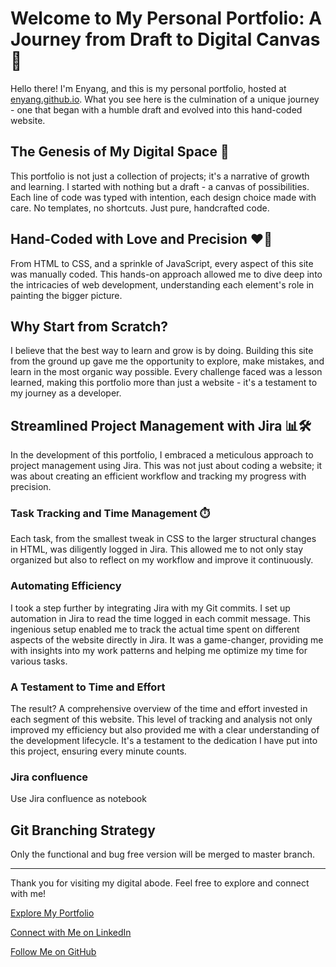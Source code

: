 # Welcome to My Personal Portfolio: A Journey from Draft to Digital Canvas 🌟

Hello there! I'm Enyang, and this is my personal portfolio, hosted at [enyang.github.io](https://enyang.github.io). What you see here is the culmination of a unique journey - one that began with a humble draft and evolved into this hand-coded website.

## The Genesis of My Digital Space 🚀
This portfolio is not just a collection of projects; it's a narrative of growth and learning. I started with nothing but a draft - a canvas of possibilities. Each line of code was typed with intention, each design choice made with care. No templates, no shortcuts. Just pure, handcrafted code.

## Hand-Coded with Love and Precision ❤️🔧
From HTML to CSS, and a sprinkle of JavaScript, every aspect of this site was manually coded. This hands-on approach allowed me to dive deep into the intricacies of web development, understanding each element's role in painting the bigger picture.

## Why Start from Scratch?
I believe that the best way to learn and grow is by doing. Building this site from the ground up gave me the opportunity to explore, make mistakes, and learn in the most organic way possible. Every challenge faced was a lesson learned, making this portfolio more than just a website - it's a testament to my journey as a developer.

## Streamlined Project Management with Jira 📊🛠️
In the development of this portfolio, I embraced a meticulous approach to project management using Jira. This was not just about coding a website; it was about creating an efficient workflow and tracking my progress with precision.

### Task Tracking and Time Management ⏱️
Each task, from the smallest tweak in CSS to the larger structural changes in HTML, was diligently logged in Jira. This allowed me to not only stay organized but also to reflect on my workflow and improve it continuously.

### Automating Efficiency
I took a step further by integrating Jira with my Git commits. I set up automation in Jira to read the time logged in each commit message. This ingenious setup enabled me to track the actual time spent on different aspects of the website directly in Jira. It was a game-changer, providing me with insights into my work patterns and helping me optimize my time for various tasks.

### A Testament to Time and Effort
The result? A comprehensive overview of the time and effort invested in each segment of this website. This level of tracking and analysis not only improved my efficiency but also provided me with a clear understanding of the development lifecycle. It's a testament to the dedication I have put into this project, ensuring every minute counts.

### Jira confluence
Use Jira confluence as notebook 

## Git Branching Strategy
Only the functional and bug free version will be merged to master branch.

---

Thank you for visiting my digital abode. Feel free to explore and connect with me!

[Explore My Portfolio](https://enyangzhang.github.io)

[Connect with Me on LinkedIn](https://www.linkedin.com/in/enyangzhang)

[Follow Me on GitHub](https://github.com/enyangzhang)